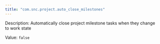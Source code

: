 ```yaml
---
title: "com.snc.project.auto_close_milestones"
---
```


Description: Automatically close project milestone tasks when they change to work state

Value: `false`